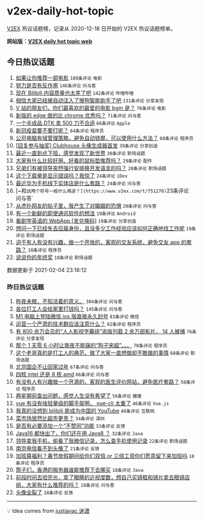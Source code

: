 # v2ex-daily-hot-topic

[V2EX](https://www.v2ex.com/) 热议话题榜，记录从 2020-12-18 日开始的 V2EX 热议话题榜单。

**网站版：[V2EX daily hot topic web](https://realleonardo.github.io/v2ex-daily-hot-topic-web/)**

## 今日热议话题

<!-- TODAY BEGIN -->

1. [如果让你推荐一部电影](https://www.v2ex.com/t/751220) `189条评论` `电影`
1. [努力是否有反作用](https://www.v2ex.com/t/751265) `146条评论` `问与答`
1. [现在 Bilibili 内容质量也太差了吧](https://www.v2ex.com/t/751221) `142条评论` `哔哩哔哩`
1. [相信大家已经被自动注入了搜狗智能助手了吧](https://www.v2ex.com/t/751120) `131条评论` `分享发现`
1. [V 站的朋友们，你们最喜欢的最爱的电影 bgm 是？](https://www.v2ex.com/t/751257) `76条评论` `电影`
1. [新版的 edge 做的比 chrome 优秀吗？](https://www.v2ex.com/t/751156) `71条评论` `问与答`
1. [一个半成品 DTK 卖 500 刀不合适](https://www.v2ex.com/t/751167) `66条评论` `Apple`
1. [新冠疫苗要不要打呢？](https://www.v2ex.com/t/751253) `64条评论` `程序员`
1. [公司电脑有域管理策略，避免自动锁屏，可以使用什么方法？](https://www.v2ex.com/t/751179) `60条评论` `程序员`
1. [[回复参与抽奖] Clubhouse 头像生成器首发](https://www.v2ex.com/t/751338) `39条评论` `分享创造`
1. [最近一直到点下班，感觉发现了新世界](https://www.v2ex.com/t/751309) `30条评论` `职场话题`
1. [大家有什么比较好用、好看的鼠标垫推荐吗？](https://www.v2ex.com/t/751115) `29条评论` `配件`
1. [兄弟们有被领导突然强行安排换开发语言的吗？](https://www.v2ex.com/t/751355) `28条评论` `职场话题`
1. [这个下载量是显示错误吗？我惊了](https://www.v2ex.com/t/751260) `24条评论` `iDev`
1. [最近华为手机线下实体店是什么套路？](https://www.v2ex.com/t/751149) `24条评论` `问与答`
1. [~和` 这两个符号一般什么用途？](https://www.v2ex.com/t/751270) `23条评论` `问与答`
1. [从虎扑网友的帖子里，我产生了对婚姻的恐惧](https://www.v2ex.com/t/751281) `20条评论` `问与答`
1. [有一个新鲜的即使通讯软件的想法](https://www.v2ex.com/t/751364) `19条评论` `Android`
1. [看剧学英语的 WebApp [发兑换码]](https://www.v2ex.com/t/751247) `19条评论` `分享创造`
1. [想问一下已经失去应届身份，且没多少工作经验应该如何正确地找工作呢](https://www.v2ex.com/t/751215) `19条评论` `职场话题`
1. [迫于有人有没有兴趣，做一个开放的，客观的交友系统，避免交友 app 的套路？](https://www.v2ex.com/t/751335) `18条评论` `程序员`
1. [说说你的年终奖](https://www.v2ex.com/t/751231) `18条评论` `职场话题`

数据更新于 2021-02-04 23:16:12

<!-- TODAY END -->

### 昨日热议话题

<!-- YESTERDAY BEGIN -->

1. [昨夜未眠，不知活着的意义。](https://www.v2ex.com/t/750791) `304条评论` `问与答`
1. [各位打工人会给家里打钱吗？](https://www.v2ex.com/t/750898) `145条评论` `问与答`
1. [M1 电脑上登陆微信 ios 版直接永久封号](https://www.v2ex.com/t/750850) `83条评论` `微信`
1. [运营一个严肃的技术群应该注意什么？](https://www.v2ex.com/t/750832) `82条评论` `程序员`
1. [有 800 余万会员的“人人影视字幕组”盗版刊载 2 余万部影片， 14 人被捕](https://www.v2ex.com/t/750933) `76条评论` `分享发现`
1. [那个 1 天零 6 小时让我夜不能寐的“狗子宋超”。。。](https://www.v2ex.com/t/750958) `70条评论` `程序员`
1. [这个老哥真的是打工人的典范，做了大家一直想做却不敢做的事情](https://www.v2ex.com/t/750848) `68条评论` `职场话题`
1. [北京国企不让回家过年](https://www.v2ex.com/t/750951) `67条评论` `问与答`
1. [四核 intel 还是 8 核 amd](https://www.v2ex.com/t/750805) `66条评论` `问与答`
1. [有没有人有兴趣做一个开源的，客观的医生评价网站，避免医疗套路？](https://www.v2ex.com/t/751069) `58条评论` `程序员`
1. [两星期前查出问题，感觉人生没有希望了](https://www.v2ex.com/t/750816) `56条评论` `健康`
1. [vue 有没有啥轻量级的脚手架啊， vue-cli 太重了](https://www.v2ex.com/t/750830) `46条评论` `Vue.js`
1. [我真的没想到 bilibili 能成为中国的 YouTube](https://www.v2ex.com/t/751071) `40条评论` `互联网`
1. [菜市场居然比超市更贵？](https://www.v2ex.com/t/751074) `34条评论` `深圳`
1. [是否有必要添加一个“不赞同”功能](https://www.v2ex.com/t/750973) `33条评论` `反馈`
1. [Java16 都快出了，你们还在用 Java8 ？](https://www.v2ex.com/t/751042) `32条评论` `Java`
1. [领导拿我手机，偷看了我微信记录，怎么查手机使用记录](https://www.v2ex.com/t/751082) `22条评论` `职场话题`
1. [南京电信看不到头像了](https://www.v2ex.com/t/750782) `21条评论` `反馈`
1. [加班算福利？春节放假期间给你们双倍 or 三倍工资你们愿意留下来加班吗](https://www.v2ex.com/t/750861) `18条评论` `程序员`
1. [筒子们，香港的服务器谁能推荐下去哪买](https://www.v2ex.com/t/750803) `18条评论` `Java`
1. [前段时间去验完光，拿了眼睛的近视度数，想自己买镜框和镜片拿去眼镜店组，大家有什么推荐的吗？](https://www.v2ex.com/t/750796) `18条评论` `问与答`
1. [头像全裂了](https://www.v2ex.com/t/750779) `18条评论` `反馈`

<!-- YESTERDAY END -->

---

💡 Idea comes from [justjavac 迷渡](https://github.com/justjavac/)
